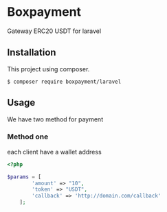 # Boxpayment
Gateway ERC20 USDT for laravel

## Installation
This project using composer.
```
$ composer require boxpayment/laravel
```
## Usage
We have two method for payment

### Method one
each client have a wallet address
```php
<?php

$params = [
        'amount' => "10",  
        'token' => "USDT",  
        'callback' => 'http://domain.com/callback'  
    ];
```

